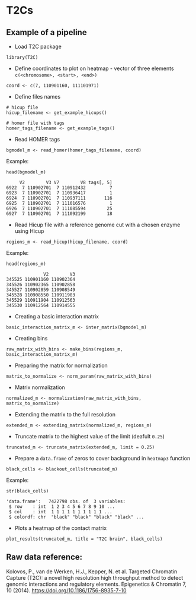 # T2Cs

## Example of a pipeline

- Load T2C package

```
library(T2C)
```

- Define coordinates to plot on heatmap - vector of three elements `c(<chromosome>, <start>, <end>)`

```
coord <- c(7, 110901160, 111101971)
```

- Define files names

```
# hicup file
hicup_filename <- get_example_hicups()

# homer file with tags
homer_tags_filename <- get_example_tags()
```

- Read HOMER tags

```
bgmodel_m <- read_homer(homer_tags_filename, coord)
```

Example:
```
head(bgmodel_m)
```
```
     V2        V3 V7        V8 tags[, 5]
6922  7 110902701  7 110912432         7
6923  7 110902701  7 110936417         1
6924  7 110902701  7 110937111       116
6925  7 110902701  7 111016576         1
6926  7 110902701  7 111085594        25
6927  7 110902701  7 111092199        18
```

- Read Hicup file with a reference genome cut with a chosen enzyme using Hicup

```
regions_m <- read_hicup(hicup_filename, coord)
```

Example:
```
head(regions_m)
```
```
              V2        V3
345525 110901160 110902364
345526 110902365 110902858
345527 110902859 110908549
345528 110908550 110911903
345529 110911904 110912563
345530 110912564 110914555
```

- Creating a basic interaction matrix

```
basic_interaction_matrix_m <- inter_matrix(bgmodel_m)
```

- Creating bins

```
raw_matrix_with_bins <- make_bins(regions_m, basic_interaction_matrix_m)
```

- Preparing the matrix for normalization

```
matrix_to_normalize <- norm_param(raw_matrix_with_bins)
```

- Matrix normalization

```
normalized_m <- normalization(raw_matrix_with_bins, matrix_to_normalize)
```

- Extending the matrix to the full resolution

```
extended_m <- extending_matrix(normalized_m, regions_m)
```

- Truncate matrix to the highest value of the limit (deafult `0.25`)

```
truncated_m <- truncate_matrix(extended_m, limit = 0.25)
```

- Prepare a `data.frame` of zeros to cover background in `heatmap3` function

```
black_cells <- blackout_cells(truncated_m)
```

Example:
```
str(black_cells)
```
```
'data.frame':	7422798 obs. of  3 variables:
 $ row    : int  1 2 3 4 5 6 7 8 9 10 ...
 $ col    : int  1 1 1 1 1 1 1 1 1 1 ...
 $ colordf: chr  "black" "black" "black" "black" ...
```

- Plots a heatmap of the contact matrix
```
plot_results(truncated_m, title = "T2C brain", black_cells)
```


## Raw data reference:

Kolovos, P., van de Werken, H.J., Kepper, N. et al. Targeted Chromatin Capture (T2C): a novel high resolution high throughput method to detect genomic interactions and regulatory elements. Epigenetics & Chromatin 7, 10 (2014). https://doi.org/10.1186/1756-8935-7-10
